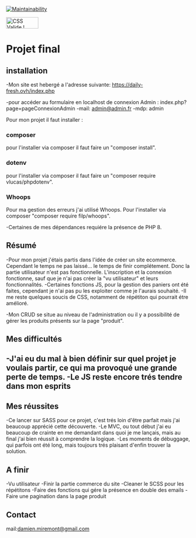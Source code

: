 [![Maintainability](https://api.codeclimate.com/v1/badges/c09ad463a1e424e64812/maintainability)](https://codeclimate.com/github/DamienM-dev/Projet-final/maintainability)

<p>
<a href="http://jigsaw.w3.org/css-validator/check/referer">
    <img style="border:0;width:88px;height:31px"
        src="http://jigsaw.w3.org/css-validator/images/vcss-blue"
        alt="CSS Valide !" />
    </a>
</p>

<h1>Projet final </h1>

<h2>installation</h2>

-Mon site est hebergé a l'adresse suivante: https://daily-fresh.ovh/index.php

-pour accéder au formulaire en localhost de connexion Admin : index.php?page=pageConnexionAdmin
-mail: admin@admin.fr
-mdp: admin

Pour mon projet il faut installer :

<h3>composer</h3>

pour l'installer via composer il faut faire un "composer install".

<h3>dotenv</h3>

pour l'installer via composer il faut faire un "composer require vlucas/phpdotenv".

<h3>Whoops</h3>

Pour ma gestion des erreurs j'ai utilisé Whoops.
Pour l'installer via composer "composer require filp/whoops".


-Certaines de mes dépendances requiére la présence de PHP 8.

<h2>Résumé</h2>

-Pour mon projet j'étais partis dans l'idée de créer un site ecommerce.
 Cependant le temps ne pas laissé... le temps de finir complétement.
Donc la partie utilisateur n'est pas fonctionnelle. L'inscription et la connexion fonctionne, sauf que je n'ai pas créer la "vu utilisateur" et leurs fonctionnalités. 
-Certaines fonctions JS, pour la gestion des paniers ont été faites, cependant je n'ai pas pu les exploiter comme je l'aurais souhaité.
-Il me reste quelques soucis de CSS, notamment de répétiton qui pourrait étre amélioré.

-Mon CRUD se situe au niveau de l'administration ou il y a possibilité de gérer les produits présents sur la page "produit".

<h2>Mes difficultés<h2>

-J'ai eu du mal à bien définir sur quel projet je voulais partir, ce qui ma provoqué une grande perte de temps.
-Le JS reste encore trés tendre dans mon esprits


<h2>Mes réussites</h2>

-Ce lancer sur SASS pour ce projet, c'est trés loin d'être parfait mais j'ai beaucoup apprécié cette découverte.
-Le MVC, ou tout début j'ai eu beaucoup de crainte en me demandant dans quoi je me lançais, mais au final j'ai bien réussit à comprendre la logique.
-Les moments de débuggage, qui parfois ont été long, mais toujours trés plaisant d'enfin trouver la solution.

<h2>A finir</h2>

-Vu utilisateur
-Finir la partie commerce du site
-Cleaner le SCSS pour les répétitons
-Faire des fonctions qui gére la présence en double des emails
-Faire une pagination dans la page produit

<h2>Contact</h2>

mail:damien.miremont@gmail.com